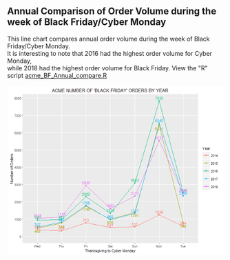 ## Annual Comparison of Order Volume during the week of Black Friday/Cyber Monday
This line chart compares annual order volume during the week of Black Friday/Cyber Monday.<br />
It is interesting to note that 2016 had the highest order volume for Cyber Monday,<br />
while 2018 had the highest order volume for Black Friday.
View the "R" script [acme_BF_Annual_compare.R](/acme/annual/acme_BF_Annual_compare.R)
<br /><br />
<img src="https://github.com/recjo/r/blob/master/acme/annual/acme_ytd.png"><br /><br />
